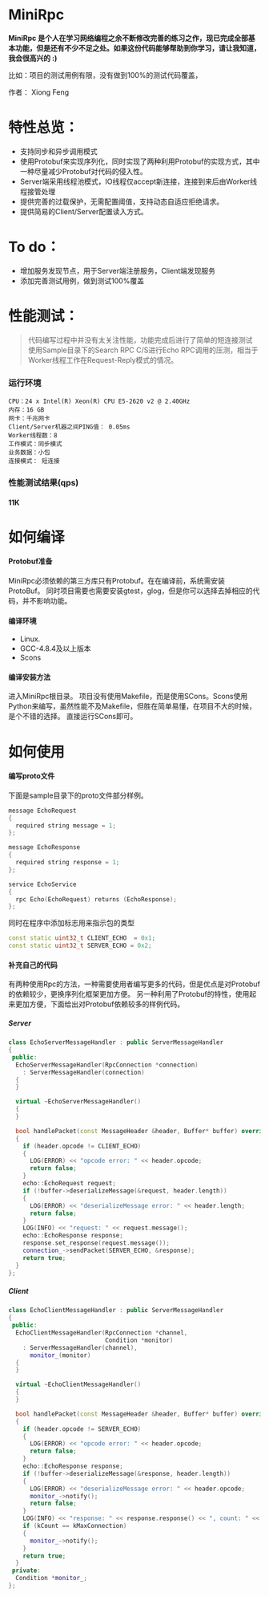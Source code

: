 
# MiniRpc

**MiniRpc 是个人在学习网络编程之余不断修改完善的练习之作，现已完成全部基本功能，但是还有不少不足之处。如果这份代码能够帮助到你学习，请让我知道，我会很高兴的 :)**

比如：项目的测试用例有限，没有做到100%的测试代码覆盖，

作者： Xiong Feng


# 特性总览：

  - 支持同步和异步调用模式
  - 使用Protobuf来实现序列化，同时实现了两种利用Protobuf的实现方式，其中一种尽量减少Protobuf对代码的侵入性。
  - Server端采用线程池模式，IO线程仅accept新连接，连接到来后由Worker线程接管处理
  - 提供完善的过载保护，无需配置阈值，支持动态自适应拒绝请求。
  - 提供简易的Client/Server配置读入方式。
 

# To do：
  - 增加服务发现节点，用于Server端注册服务，Client端发现服务
  - 添加完善测试用例，做到测试100%覆盖
  
# 性能测试：
>代码编写过程中并没有太关注性能，功能完成后进行了简单的短连接测试
>使用Sample目录下的Search RPC C/S进行Echo RPC调用的压测，相当于Worker线程工作在Request-Reply模式的情况。

### 运行环境
    CPU：24 x Intel(R) Xeon(R) CPU E5-2620 v2 @ 2.40GHz
    内存：16 GB
    网卡：千兆网卡
    Client/Server机器之间PING值： 0.05ms
    Worker线程数：8
	工作模式：同步模式
	业务数据：小包
	连接模式： 短连接

### 性能测试结果(qps)
#### 11K


# 如何编译
#### Protobuf准备
MiniRpc必须依赖的第三方库只有Protobuf。在在编译前，系统需安装ProtoBuf。
同时项目需要也需要安装gtest，glog，但是你可以选择去掉相应的代码，并不影响功能。


#### 编译环境
  - Linux.
  - GCC-4.8.4及以上版本
  - Scons
  

#### 编译安装方法
进入MiniRpc根目录。
项目没有使用Makefile，而是使用SCons。Scons使用Python来编写，虽然性能不及Makefile，但胜在简单易懂，在项目不大的时候，是个不错的选择。
直接运行SCons即可。
 
# 如何使用
#### 编写proto文件
下面是sample目录下的proto文件部分样例。

```c++
message EchoRequest
{
  required string message = 1;
};

message EchoResponse
{
  required string response = 1;
};

service EchoService
{
  rpc Echo(EchoRequest) returns (EchoResponse);
};

```
同时在程序中添加标志用来指示包的类型
```c++
const static uint32_t CLIENT_ECHO  = 0x1;
const static uint32_t SERVER_ECHO = 0x2;
```

#### 补充自己的代码
有两种使用Rpc的方法，一种需要使用者编写更多的代码，但是优点是对Protobuf的依赖较少，更换序列化框架更加方便。
另一种利用了Protobuf的特性，使用起来更加方便，下面给出对Protobuf依赖较多的样例代码。
##### Server

```c++
class EchoServerMessageHandler : public ServerMessageHandler 
{
 public:
  EchoServerMessageHandler(RpcConnection *connection)
    : ServerMessageHandler(connection) 
  {
  }

  virtual ~EchoServerMessageHandler() 
  {
  }

  bool handlePacket(const MessageHeader &header, Buffer* buffer) override
  {
    if (header.opcode != CLIENT_ECHO) 
	{
      LOG(ERROR) << "opcode error: " << header.opcode;
      return false;
    }
    echo::EchoRequest request;
    if (!buffer->deserializeMessage(&request, header.length)) 
	{
      LOG(ERROR) << "deserializeMessage error: " << header.length;
      return false;
    }
    LOG(INFO) << "request: " << request.message();
    echo::EchoResponse response;
    response.set_response(request.message());
    connection_->sendPacket(SERVER_ECHO, &response);
    return true;
  }
};
```

##### Client 

```c++
class EchoClientMessageHandler : public ServerMessageHandler 
{
 public:
  EchoClientMessageHandler(RpcConnection *channel,
                           Condition *monitor)
    : ServerMessageHandler(channel),
      monitor_(monitor) 
  {
  }

  virtual ~EchoClientMessageHandler() 
  {
  }

  bool handlePacket(const MessageHeader &header, Buffer* buffer) override
  {
    if (header.opcode != SERVER_ECHO) 
	{
      LOG(ERROR) << "opcode error: " << header.opcode;
      return false;
    }
    echo::EchoResponse response;
    if (!buffer->deserializeMessage(&response, header.length)) 
	{
      LOG(ERROR) << "deserializeMessage error: " << header.opcode;
      monitor_->notify();
      return false;
    }
    LOG(INFO) << "response: " << response.response() << ", count: " << kCount;
    if (kCount == kMaxConnection) 
	{
      monitor_->notify();
    }
    return true;
  }
 private:
  Condition *monitor_;
};
```


